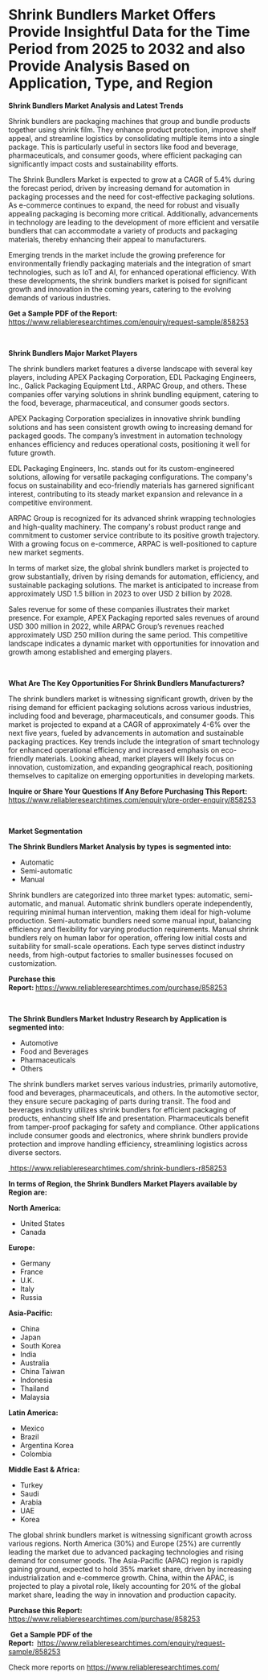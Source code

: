 <p><h1>Shrink Bundlers Market Offers Provide Insightful Data for the Time Period from 2025 to 2032 and also Provide Analysis Based on Application, Type, and Region</h1></p><p><strong>Shrink Bundlers Market Analysis and Latest Trends</strong></p>
<p><p>Shrink bundlers are packaging machines that group and bundle products together using shrink film. They enhance product protection, improve shelf appeal, and streamline logistics by consolidating multiple items into a single package. This is particularly useful in sectors like food and beverage, pharmaceuticals, and consumer goods, where efficient packaging can significantly impact costs and sustainability efforts.</p><p>The Shrink Bundlers Market is expected to grow at a CAGR of 5.4% during the forecast period, driven by increasing demand for automation in packaging processes and the need for cost-effective packaging solutions. As e-commerce continues to expand, the need for robust and visually appealing packaging is becoming more critical. Additionally, advancements in technology are leading to the development of more efficient and versatile bundlers that can accommodate a variety of products and packaging materials, thereby enhancing their appeal to manufacturers.</p><p>Emerging trends in the market include the growing preference for environmentally friendly packaging materials and the integration of smart technologies, such as IoT and AI, for enhanced operational efficiency. With these developments, the shrink bundlers market is poised for significant growth and innovation in the coming years, catering to the evolving demands of various industries.</p></p>
<p><strong>Get a Sample PDF of the Report:&nbsp;</strong> <a href="https://www.reliableresearchtimes.com/enquiry/request-sample/858253?utm_campaign=3551&utm_medium=2&utm_source=Github&utm_content=ia&utm_term=08042025&utm_id=shrink-bundlers">https://www.reliableresearchtimes.com/enquiry/request-sample/858253</a></p>
<p>&nbsp;</p>
<p><strong>Shrink Bundlers Major Market Players</strong></p>
<p><p>The shrink bundlers market features a diverse landscape with several key players, including APEX Packaging Corporation, EDL Packaging Engineers, Inc., Galick Packaging Equipment Ltd., ARPAC Group, and others. These companies offer varying solutions in shrink bundling equipment, catering to the food, beverage, pharmaceutical, and consumer goods sectors.</p><p>APEX Packaging Corporation specializes in innovative shrink bundling solutions and has seen consistent growth owing to increasing demand for packaged goods. The company’s investment in automation technology enhances efficiency and reduces operational costs, positioning it well for future growth.</p><p>EDL Packaging Engineers, Inc. stands out for its custom-engineered solutions, allowing for versatile packaging configurations. The company's focus on sustainability and eco-friendly materials has garnered significant interest, contributing to its steady market expansion and relevance in a competitive environment.</p><p>ARPAC Group is recognized for its advanced shrink wrapping technologies and high-quality machinery. The company's robust product range and commitment to customer service contribute to its positive growth trajectory. With a growing focus on e-commerce, ARPAC is well-positioned to capture new market segments.</p><p>In terms of market size, the global shrink bundlers market is projected to grow substantially, driven by rising demands for automation, efficiency, and sustainable packaging solutions. The market is anticipated to increase from approximately USD 1.5 billion in 2023 to over USD 2 billion by 2028.</p><p>Sales revenue for some of these companies illustrates their market presence. For example, APEX Packaging reported sales revenues of around USD 300 million in 2022, while ARPAC Group’s revenues reached approximately USD 250 million during the same period. This competitive landscape indicates a dynamic market with opportunities for innovation and growth among established and emerging players.</p></p>
<p>&nbsp;</p>
<p><strong>What Are The Key Opportunities For Shrink Bundlers Manufacturers?</strong></p>
<p><p>The shrink bundlers market is witnessing significant growth, driven by the rising demand for efficient packaging solutions across various industries, including food and beverage, pharmaceuticals, and consumer goods. This market is projected to expand at a CAGR of approximately 4-6% over the next five years, fueled by advancements in automation and sustainable packaging practices. Key trends include the integration of smart technology for enhanced operational efficiency and increased emphasis on eco-friendly materials. Looking ahead, market players will likely focus on innovation, customization, and expanding geographical reach, positioning themselves to capitalize on emerging opportunities in developing markets.</p></p>
<p><strong>Inquire or Share Your Questions If Any Before Purchasing This Report:</strong> <a href="https://www.reliableresearchtimes.com/enquiry/pre-order-enquiry/858253?utm_campaign=3551&utm_medium=2&utm_source=Github&utm_content=ia&utm_term=08042025&utm_id=shrink-bundlers">https://www.reliableresearchtimes.com/enquiry/pre-order-enquiry/858253</a></p>
<p>&nbsp;</p>
<p><strong>Market Segmentation</strong></p>
<p><strong>The Shrink Bundlers Market Analysis by types is segmented into:</strong></p>
<p><ul><li>Automatic</li><li>Semi-automatic</li><li>Manual</li></ul></p>
<p><p>Shrink bundlers are categorized into three market types: automatic, semi-automatic, and manual. Automatic shrink bundlers operate independently, requiring minimal human intervention, making them ideal for high-volume production. Semi-automatic bundlers need some manual input, balancing efficiency and flexibility for varying production requirements. Manual shrink bundlers rely on human labor for operation, offering low initial costs and suitability for small-scale operations. Each type serves distinct industry needs, from high-output factories to smaller businesses focused on customization.</p></p>
<p><strong>Purchase this Report:&nbsp;</strong><a href="https://www.reliableresearchtimes.com/purchase/858253?utm_campaign=3551&utm_medium=2&utm_source=Github&utm_content=ia&utm_term=08042025&utm_id=shrink-bundlers">https://www.reliableresearchtimes.com/purchase/858253</a></p>
<p>&nbsp;</p>
<p><strong>The Shrink Bundlers Market Industry Research by Application is segmented into:</strong></p>
<p><ul><li>Automotive</li><li>Food and Beverages</li><li>Pharmaceuticals</li><li>Others</li></ul></p>
<p><p>The shrink bundlers market serves various industries, primarily automotive, food and beverages, pharmaceuticals, and others. In the automotive sector, they ensure secure packaging of parts during transit. The food and beverages industry utilizes shrink bundlers for efficient packaging of products, enhancing shelf life and presentation. Pharmaceuticals benefit from tamper-proof packaging for safety and compliance. Other applications include consumer goods and electronics, where shrink bundlers provide protection and improve handling efficiency, streamlining logistics across diverse sectors.</p></p>
<p><a href="https://www.reliableresearchtimes.com/shrink-bundlers-r858253?utm_campaign=3551&utm_medium=2&utm_source=Github&utm_content=ia&utm_term=08042025&utm_id=shrink-bundlers">&nbsp;https://www.reliableresearchtimes.com/shrink-bundlers-r858253</a></p>
<p><strong>In terms of Region, the Shrink Bundlers Market Players available by Region are:</strong></p>
<p>
    <p> <strong> North America: </strong>
        <ul>
            <li>United States</li>
            <li>Canada</li>
        </ul>
        </p> 
    <p> <strong> Europe: </strong>
        <ul>
            <li>Germany</li>
            <li>France</li>
            <li>U.K.</li>
            <li>Italy</li>
            <li>Russia</li>
        </ul>
        </p> 
    <p> <strong> Asia-Pacific: </strong>
        <ul>
            <li>China</li>
            <li>Japan</li>
            <li>South Korea</li>
            <li>India</li>
            <li>Australia</li>
            <li>China Taiwan</li>
            <li>Indonesia</li>
            <li>Thailand</li>
            <li>Malaysia</li>
        </ul>
        </p> 
    <p> <strong> Latin America: </strong>
        <ul>
            <li>Mexico</li>
            <li>Brazil</li>
            <li>Argentina Korea</li>
            <li>Colombia</li>
        </ul>
        </p> 
    <p> <strong> Middle East & Africa: </strong>
        <ul>
            <li>Turkey</li>
            <li>Saudi</li>
            <li>Arabia</li>
            <li>UAE</li>
            <li>Korea</li>
        </ul>
    </p>
    </p>
<p><p>The global shrink bundlers market is witnessing significant growth across various regions. North America (30%) and Europe (25%) are currently leading the market due to advanced packaging technologies and rising demand for consumer goods. The Asia-Pacific (APAC) region is rapidly gaining ground, expected to hold 35% market share, driven by increasing industrialization and e-commerce growth. China, within the APAC, is projected to play a pivotal role, likely accounting for 20% of the global market share, leading the way in innovation and production capacity.</p></p>
<p><strong>Purchase this Report: </strong><a href="https://www.reliableresearchtimes.com/purchase/858253?utm_campaign=3551&utm_medium=2&utm_source=Github&utm_content=ia&utm_term=08042025&utm_id=shrink-bundlers">https://www.reliableresearchtimes.com/purchase/858253</a></p>
<p>&nbsp;<strong>Get a Sample PDF of the Report:&nbsp;&nbsp;</strong><a href="https://www.reliableresearchtimes.com/enquiry/request-sample/858253?utm_campaign=3551&utm_medium=2&utm_source=Github&utm_content=ia&utm_term=08042025&utm_id=shrink-bundlers">https://www.reliableresearchtimes.com/enquiry/request-sample/858253</a></p>
<p><strong></strong></p>
<p>Check more reports on <a href="https://www.reliableresearchtimes.com/?utm_campaign=3551&utm_medium=2&utm_source=Github&utm_content=ia&utm_term=08042025&utm_id=shrink-bundlers">https://www.reliableresearchtimes.com/</a></p>